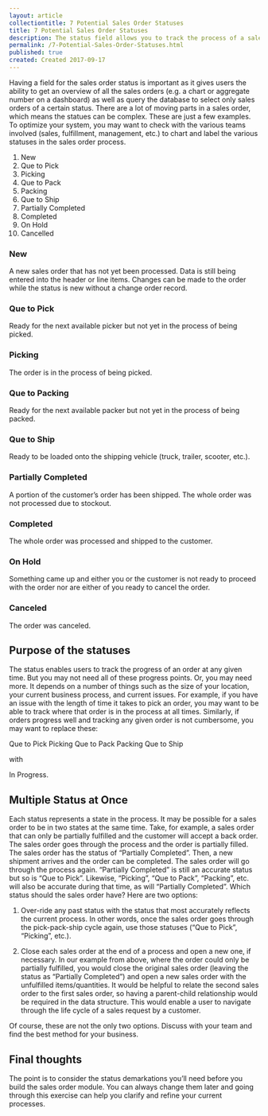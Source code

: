 ```yaml
---
layout: article
collectiontitle: 7 Potential Sales Order Statuses
title: 7 Potential Sales Order Statuses
description: The status field allows you to track the process of a sales order.  But what should those statuses be?  Here are 7 suggestions.
permalink: /7-Potential-Sales-Order-Statuses.html
published: true
created: Created 2017-09-17
---
```


Having a field for the sales order status is important as it gives users the ability to get an overview of all the sales orders (e.g. a chart or aggregate number on a dashboard) as well as query the database to select only sales orders of a certain status.  There are a lot of moving parts in a sales order, which means the statues can be complex.  These are just a few examples.  To optimize your system, you may want to check with the various teams involved (sales, fulfillment, management, etc.) to chart and label the various statuses in the sales order process.

1. New
2. Que to Pick
3. Picking
4. Que to Pack
5. Packing
6. Que to Ship
7. Partially Completed
8. Completed
9. On Hold
10. Cancelled

### New
A new sales order that has not yet been processed.  Data is still being entered into the header or line items.  Changes can be made to the order while the status is new without a change order record.

### Que to Pick
Ready for the next available picker but not yet in the process of being picked.

### Picking
The order is in the process of being picked.

### Que to Packing
Ready for the next available packer but not yet in the process of being packed.

### Que to Ship
Ready to be loaded onto the shipping vehicle (truck, trailer, scooter, etc.).

### Partially Completed
A portion of the customer’s order has been shipped.  The whole order was not processed due to stockout. 

### Completed
The whole order was processed and shipped to the customer.

### On Hold
Something came up and either you or the customer is not ready to proceed with the order nor are either of you ready to cancel the order.

### Canceled
The order was canceled.

## Purpose of the statuses
The status enables users to track the progress of an order at any given time.  But you may not need all of these progress points.  Or, you may need more.  It depends on a number of things such as the size of your location, your current business process, and current issues.  For example, if you have an issue with the length of time it takes to pick an order, you may want to be able to track where that order is in the process at all times.  Similarly, if orders progress well and tracking any given order is not cumbersome, you may want to replace these:

Que to Pick
Picking
Que to Pack
Packing
Que to Ship

with

In Progress.

## Multiple Status at Once
Each status represents a state in the process.  It may be possible for a sales order to be in two states at the same time.  Take, for example, a sales order that can only be partially fulfilled and the customer will accept a back order.    The sales order goes through the process and the order is partially filled.  The sales order has the status of “Partially Completed”.  Then, a new shipment arrives and the order can be completed.  The sales order will go through the process again.  “Partially Completed” is still an accurate status but so is “Que to Pick”.  Likewise, “Picking”, “Que to Pack”, “Packing”, etc. will also be accurate during that time, as will “Partially Completed”.   Which status should the sales order have?   Here are two options:

1. Over-ride any past status with the status that most accurately reflects the current process.  In other words, once the sales order goes through the pick-pack-ship cycle again, use those statuses (“Que to Pick”, “Picking”, etc.).

2. Close each sales order at the end of a process and open a new one, if necessary.  In our example from above, where the order could only be partially fulfilled, you would close the original sales order (leaving the status as “Partially Completed”) and open a new sales order with the unfulfilled items/quantities.  It would be helpful to relate the second sales order to the first sales order, so having a parent-child relationship would be required in the data structure.  This would enable a user to navigate through the life cycle of a sales request by a customer.

Of course, these are not the only two options.  Discuss with your team and find the best method for your business.

## Final thoughts
The point is to consider the status demarkations you’ll need before you build the sales order module.  You can always change them later and going through this exercise can help you clarify and refine your current processes.
